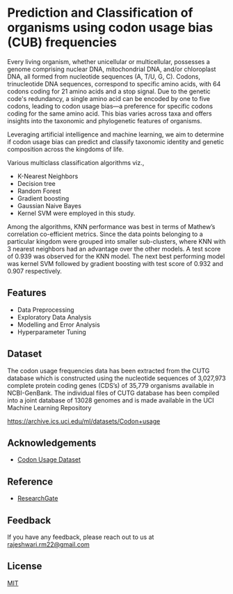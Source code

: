 # Prediction and Classification of organisms using codon usage bias (CUB) frequencies

Every living organism, whether unicellular or multicellular, possesses a genome comprising nuclear DNA, mitochondrial DNA, and/or chloroplast DNA, all formed from nucleotide sequences (A, T/U, G, C). Codons, trinucleotide DNA sequences, correspond to specific amino acids, with 64 codons coding for 21 amino acids and a stop signal. Due to the genetic code's redundancy, a single amino acid can be encoded by one to five codons, leading to codon usage bias—a preference for specific codons coding for the same amino acid. This bias varies across taxa and offers insights into the taxonomic and phylogenetic features of organisms. 

Leveraging artificial intelligence and machine learning, we aim to determine if codon usage bias can predict and classify taxonomic identity and genetic composition across the kingdoms of life.

Various multiclass classification algorithms viz.,
- K-Nearest Neighbors 
- Decision tree
- Random Forest
- Gradient boosting
- Gaussian Naive Bayes
- Kernel SVM
were employed in this study.

Among the algorithms, KNN performance was best in terms of Mathew’s correlation co-efficient metrics. Since the data points belonging to a particular kingdom were grouped into smaller sub-clusters, where KNN with 3 nearest neighbors had an advantage over the other models.  A test score of 0.939 was observed for the KNN model. The next best performing model was kernel SVM followed by gradient boosting with test score of 0.932 and 0.907 respectively. 

## Features

- Data Preprocessing
- Exploratory Data Analysis
- Modelling and Error Analysis
- Hyperparameter Tuning

## Dataset

The codon usage frequencies data has been extracted from the CUTG database which is constructed using the nucleotide sequences of 3,027,973 complete protein coding genes (CDS’s) of 35,779 organisms available in NCBI-GenBank. The individual files of CUTG database has been compiled into a joint database of 13028 genomes and is made available in the UCI Machine Learning Repository

https://archive.ics.uci.edu/ml/datasets/Codon+usage

## Acknowledgements

 - [Codon Usage Dataset](https://doi.org/10.1038/s41598-023-28965-7)
 
## Reference

 - [ResearchGate](https://www.researchgate.net/publication/346432520_Codon_Usage_Bias_Levels_Predict_Taxonomic_Identity_and_Genetic_Composition)
   
## Feedback

If you have any feedback, please reach out to us at rajeshwari.rm22@gmail.com

## License

[MIT](https://choosealicense.com/licenses/mit/)


